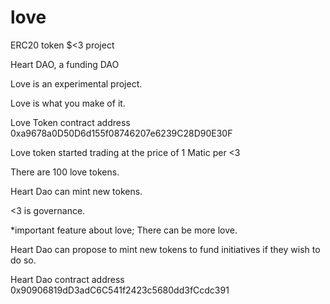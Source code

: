 # love
ERC20 token $&lt;3 project

Heart DAO, a funding DAO

Love is an experimental project.

Love is what you make of it.

Love Token contract address 0xa9678a0D50D6d155f08746207e6239C28D90E30F

Love token started trading at the price of 1 Matic per <3

There are 100 love tokens.

Heart Dao can mint new tokens.

<3 is governance.

*important feature about love; There can be more love.

Heart Dao can propose to mint new tokens to fund initiatives if they wish to do so.

Heart Dao contract address 0x90906819dD3adC6C541f2423c5680dd3fCcdc391
